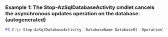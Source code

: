 ### Example 1: The Stop-AzSqlDatabaseActivity cmdlet cancels the asynchronous updates operation on the database. (autogenerated)
```powershell
PS C:\> Stop-AzSqlDatabaseActivity -DatabaseName Database01 -OperationId 00000000-0000-0000-0000-000000000000 -ResourceGroupName ResourceGroup01 -ServerName Server01 -WhatIf 
```

